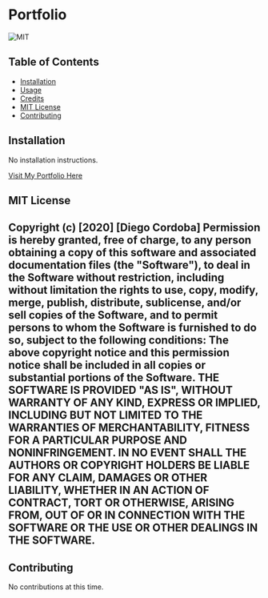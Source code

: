 # Portfolio
![MIT](https://img.shields.io/badge/MIT-License-red)

## Table of Contents 
* [Installation](#installation)
* [Usage](#usage)
* [Credits](#credits)
* [MIT License](#MIT-License)
* [Contributing](#Contributing)

## Installation
No installation instructions.


[Visit My Portfolio Here](https://nameless-falls-38691.herokuapp.com/)


## MIT License
Copyright (c) [2020] [Diego Cordoba]
Permission is hereby granted, free of charge, to any person obtaining a copy
of this software and associated documentation files (the "Software"), to deal
in the Software without restriction, including without limitation the rights
to use, copy, modify, merge, publish, distribute, sublicense, and/or sell
copies of the Software, and to permit persons to whom the Software is
furnished to do so, subject to the following conditions:
The above copyright notice and this permission notice shall be included in all
copies or substantial portions of the Software.
THE SOFTWARE IS PROVIDED "AS IS", WITHOUT WARRANTY OF ANY KIND, EXPRESS OR
IMPLIED, INCLUDING BUT NOT LIMITED TO THE WARRANTIES OF MERCHANTABILITY,
FITNESS FOR A PARTICULAR PURPOSE AND NONINFRINGEMENT. IN NO EVENT SHALL THE
AUTHORS OR COPYRIGHT HOLDERS BE LIABLE FOR ANY CLAIM, DAMAGES OR OTHER
LIABILITY, WHETHER IN AN ACTION OF CONTRACT, TORT OR OTHERWISE, ARISING FROM,
OUT OF OR IN CONNECTION WITH THE SOFTWARE OR THE USE OR OTHER DEALINGS IN THE
SOFTWARE.
---
## Contributing
No contributions at this time. 